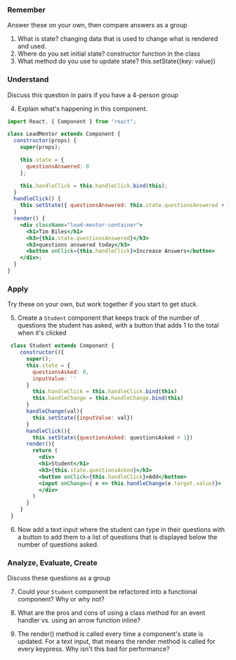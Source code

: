 ### Remember

Answer these on your own, then compare answers as a group

1.  What is state?
      changing data that is used to change what is rendered and used.
2.  Where do you set initial state?
        constructor function in the class
3.  What method do you use to update state?
      this.setState({key: value})
### Understand

Discuss this question in pairs if you have a 4-person group

4.  Explain what's happening in this component.

```jsx
import React, { Component } from "react";

class LeadMentor extends Component {
  constructor(props) {
    super(props);

    this.state = {
      questionsAnswered: 0
    };

    this.handleClick = this.handleClick.bind(this);
  }
  handleClick() {
    this.setState({ questionsAnswered: this.state.questionsAnswered + 1 });
  }
  render() {
    <div className="lead-mentor-container">
      <h1>Tim Biles</h1>
      <h3>{this.state.questionsAnswered}</h3>
      <h3>questions answered today</h3>
      <button onClick={this.handleClick}>Increase Answers</button>
    </div>;
  }
}
```

### Apply

Try these on your own, but work together if you start to get stuck.

5.  Create a `Student` component that keeps track of the number of questions the student has asked, with a button that adds 1 to the total when it's clicked
```jsx
 class Student extends Component {
    constructor(){
      super();
      this.state = {
        questionsAsked: 0,
        inputValue: ''
      }
        this.handleClick = this.handleClick.bind(this)
        this.handleChange = this.handleChange.bind(this)
      }
      handleChange(val){
        this.setState({inputValue: val})
      }
      handleClick(){
        this.setState({questionsAsked: questionsAsked + 1})
      render(){
        return (
          <div>
          <h1>Student</h1>
          <h3>{this.state.questionsAsked}</h3>
          <button onClick={this.handleClick}>Add</button>
          <input onChange={ e => this.handleChange(e.target.value)}>
          </div>
        )
      }
    }
 }
 ```
6.  Now add a text input where the student can type in their questions with a button to add them to a list of questions that is displayed below the number of questions asked.

### Analyze, Evaluate, Create

Discuss these questions as a group

7.  Could your `Student` component be refactored into a functional component? Why or why not?

8.  What are the pros and cons of using a class method for an event handler vs. using an arrow function inline?

9.  The render() method is called every time a component's state is updated. For a text input, that means the render method is called for every keypress. Why isn't this bad for performance?
